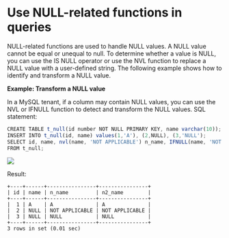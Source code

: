 Use NULL-related functions in queries 
==========================================================



NULL-related functions are used to handle NULL values. A NULL value cannot be equal or unequal to null. To determine whether a value is NULL, you can use the IS NULL operator or use the NVL function to replace a NULL value with a user-defined string. The following example shows how to identify and transform a NULL value. 

**Example: Transform a NULL value** 

In a MySQL tenant, if a column may contain NULL values, you can use the NVL or IFNULL function to detect and transform the NULL values. SQL statement:

```javascript
CREATE TABLE t_null(id number NOT NULL PRIMARY KEY, name varchar(10));
INSERT INTO t_null(id, name) values(1,'A'), (2,NULL), (3,'NULL');
SELECT id, name, nvl(name, 'NOT APPLICABLE') n_name, IFNULL(name, 'NOT APPLICABLE') n2_name 
FROM t_null;
```



![](https://cdn.nlark.com/yuque/0/2020/png/177325/1600744842004-cb9ea652-a852-4815-b69f-8bbb274c9c42.png)

Result:

```unknow
+----+------+----------------+----------------+
| id | name | n_name         | n2_name        |
+----+------+----------------+----------------+
|  1 | A    | A              | A              |
|  2 | NULL | NOT APPLICABLE | NOT APPLICABLE |
|  3 | NULL | NULL           | NULL           |
+----+------+----------------+----------------+
3 rows in set (0.01 sec)
```


